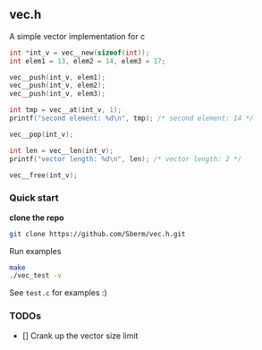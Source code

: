 ## vec.h

A simple vector implementation for c

```c
int *int_v = vec__new(sizeof(int));
int elem1 = 13, elem2 = 14, elem3 = 17;

vec__push(int_v, elem1);
vec__push(int_v, elem2);
vec__push(int_v, elem3);

int tmp = vec__at(int_v, 1);
printf("second element: %d\n", tmp); /* second element: 14 */

vec__pop(int_v);

int len = vec__len(int_v);
printf("vector length: %d\n", len); /* vector length: 2 */

vec__free(int_v);
```

### Quick start

**clone the repo**
```bash
git clone https://github.com/Sberm/vec.h.git
```

Run examples
```bash
make
./vec_test -v
```

See `test.c` for examples :)

### TODOs
- [] Crank up the vector size limit
